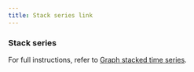 ```yaml
---
title: Stack series link
---
```


### Stack series

For full instructions, refer to [Graph stacked time series](/docs/grafana/<GRAFANA_VERSION>/visualizations/time-series/graph-time-series-stacking/).
